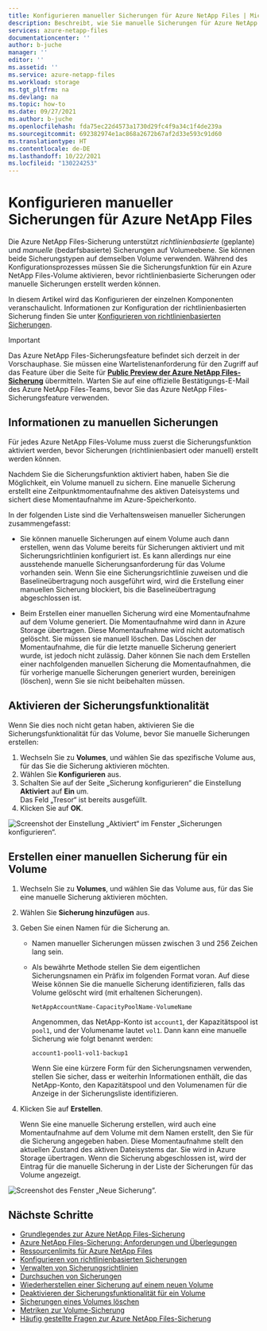 ```yaml
---
title: Konfigurieren manueller Sicherungen für Azure NetApp Files | Microsoft-Dokumentation
description: Beschreibt, wie Sie manuelle Sicherungen für Azure NetApp Files-Volumes konfigurieren.
services: azure-netapp-files
documentationcenter: ''
author: b-juche
manager: ''
editor: ''
ms.assetid: ''
ms.service: azure-netapp-files
ms.workload: storage
ms.tgt_pltfrm: na
ms.devlang: na
ms.topic: how-to
ms.date: 09/27/2021
ms.author: b-juche
ms.openlocfilehash: fda75ec22d4573a1730d29fc4f9a34c1f4de239a
ms.sourcegitcommit: 692382974e1ac868a2672b67af2d33e593c91d60
ms.translationtype: HT
ms.contentlocale: de-DE
ms.lasthandoff: 10/22/2021
ms.locfileid: "130224253"
---
```

# <a name="configure-manual-backups-for-azure-netapp-files"></a>Konfigurieren manueller Sicherungen für Azure NetApp Files 

Die Azure NetApp Files-Sicherung unterstützt *richtlinienbasierte* (geplante) und *manuelle* (bedarfsbasierte) Sicherungen auf Volumeebene. Sie können beide Sicherungstypen auf demselben Volume verwenden. Während des Konfigurationsprozesses müssen Sie die Sicherungsfunktion für ein Azure NetApp Files-Volume aktivieren, bevor richtlinienbasierte Sicherungen oder manuelle Sicherungen erstellt werden können. 

In diesem Artikel wird das Konfigurieren der einzelnen Komponenten veranschaulicht. Informationen zur Konfiguration der richtlinienbasierten Sicherung finden Sie unter [Konfigurieren von richtlinienbasierten Sicherungen](backup-configure-policy-based.md).  

> [!IMPORTANT]
> Das Azure NetApp Files-Sicherungsfeature befindet sich derzeit in der Vorschauphase. Sie müssen eine Wartelistenanforderung für den Zugriff auf das Feature über die Seite für **[Public Preview der Azure NetApp Files-Sicherung](https://aka.ms/anfbackuppreviewsignup)** übermitteln. Warten Sie auf eine offizielle Bestätigungs-E-Mail des Azure NetApp Files-Teams, bevor Sie das Azure NetApp Files-Sicherungsfeature verwenden.

## <a name="about-manual-backups"></a>Informationen zu manuellen Sicherungen  

Für jedes Azure NetApp Files-Volume muss zuerst die Sicherungsfunktion aktiviert werden, bevor Sicherungen (richtlinienbasiert oder manuell) erstellt werden können.   

Nachdem Sie die Sicherungsfunktion aktiviert haben, haben Sie die Möglichkeit, ein Volume manuell zu sichern. Eine manuelle Sicherung erstellt eine Zeitpunktmomentaufnahme des aktiven Dateisystems und sichert diese Momentaufnahme im Azure-Speicherkonto.

In der folgenden Liste sind die Verhaltensweisen manueller Sicherungen zusammengefasst:  

* Sie können manuelle Sicherungen auf einem Volume auch dann erstellen, wenn das Volume bereits für Sicherungen aktiviert und mit Sicherungsrichtlinien konfiguriert ist.  Es kann allerdings nur eine ausstehende manuelle Sicherungsanforderung für das Volume vorhanden sein. Wenn Sie eine Sicherungsrichtlinie zuweisen und die Baselineübertragung noch ausgeführt wird, wird die Erstellung einer manuellen Sicherung blockiert, bis die Baselineübertragung abgeschlossen ist.

* Beim Erstellen einer manuellen Sicherung wird eine Momentaufnahme auf dem Volume generiert. Die Momentaufnahme wird dann in Azure Storage übertragen. Diese Momentaufnahme wird nicht automatisch gelöscht. Sie müssen sie manuell löschen.  Das Löschen der Momentaufnahme, die für die letzte manuelle Sicherung generiert wurde, ist jedoch nicht zulässig.  Daher können Sie nach dem Erstellen einer nachfolgenden manuellen Sicherung die Momentaufnahmen, die für vorherige manuelle Sicherungen generiert wurden, bereinigen (löschen), wenn Sie sie nicht beibehalten müssen. 

## <a name="enable-backup-functionality"></a>Aktivieren der Sicherungsfunktionalität

Wenn Sie dies noch nicht getan haben, aktivieren Sie die Sicherungsfunktionalität für das Volume, bevor Sie manuelle Sicherungen erstellen: 

1. Wechseln Sie zu **Volumes**, und wählen Sie das spezifische Volume aus, für das Sie die Sicherung aktivieren möchten.
2. Wählen Sie **Konfigurieren** aus.
3. Schalten Sie auf der Seite „Sicherung konfigurieren“ die Einstellung **Aktiviert** auf **Ein** um.   
    Das Feld „Tresor“ ist bereits ausgefüllt. 
4. Klicken Sie auf **OK**.   

![Screenshot der Einstellung „Aktiviert“ im Fenster „Sicherungen konfigurieren“.](../media/azure-netapp-files/backup-configure-enabled.png)

## <a name="create-a-manual-backup-for-a-volume"></a>Erstellen einer manuellen Sicherung für ein Volume

1. Wechseln Sie zu **Volumes**, und wählen Sie das Volume aus, für das Sie eine manuelle Sicherung aktivieren möchten.
2. Wählen Sie **Sicherung hinzufügen** aus.
3. Geben Sie einen Namen für die Sicherung an.   

    * Namen manueller Sicherungen müssen zwischen 3 und 256 Zeichen lang sein.   

    * Als bewährte Methode stellen Sie dem eigentlichen Sicherungsnamen ein Präfix im folgenden Format voran. Auf diese Weise können Sie die manuelle Sicherung identifizieren, falls das Volume gelöscht wird (mit erhaltenen Sicherungen).   

        `NetAppAccountName-CapacityPoolName-VolumeName`   

        Angenommen, das NetApp-Konto ist `account1`, der Kapazitätspool ist `pool1`, und der Volumename lautet `vol1`. Dann kann eine manuelle Sicherung wie folgt benannt werden:    

        `account1-pool1-vol1-backup1`   

        Wenn Sie eine kürzere Form für den Sicherungsnamen verwenden, stellen Sie sicher, dass er weiterhin Informationen enthält, die das NetApp-Konto, den Kapazitätspool und den Volumenamen für die Anzeige in der Sicherungsliste identifizieren.

4. Klicken Sie auf **Erstellen**. 

    Wenn Sie eine manuelle Sicherung erstellen, wird auch eine Momentaufnahme auf dem Volume mit dem Namen erstellt, den Sie für die Sicherung angegeben haben. Diese Momentaufnahme stellt den aktuellen Zustand des aktiven Dateisystems dar. Sie wird in Azure Storage übertragen. Wenn die Sicherung abgeschlossen ist, wird der Eintrag für die manuelle Sicherung in der Liste der Sicherungen für das Volume angezeigt.

![Screenshot des Fenster „Neue Sicherung“.](../media/azure-netapp-files/backup-new.png)


## <a name="next-steps"></a>Nächste Schritte  

* [Grundlegendes zur Azure NetApp Files-Sicherung](backup-introduction.md)
* [Azure NetApp Files-Sicherung: Anforderungen und Überlegungen](backup-requirements-considerations.md)
* [Ressourcenlimits für Azure NetApp Files](azure-netapp-files-resource-limits.md)
* [Konfigurieren von richtlinienbasierten Sicherungen](backup-configure-policy-based.md)
* [Verwalten von Sicherungsrichtlinien](backup-manage-policies.md)
* [Durchsuchen von Sicherungen](backup-search.md)
* [Wiederherstellen einer Sicherung auf einem neuen Volume](backup-restore-new-volume.md)
* [Deaktivieren der Sicherungsfunktionalität für ein Volume](backup-disable.md)
* [Sicherungen eines Volumes löschen](backup-delete.md)
* [Metriken zur Volume-Sicherung](azure-netapp-files-metrics.md#volume-backup-metrics)
* [Häufig gestellte Fragen zur Azure NetApp Files-Sicherung](faq-backup.md)


